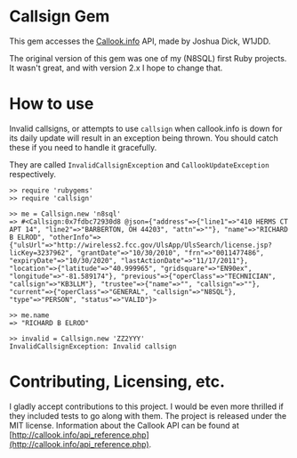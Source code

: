 Callsign Gem
============

This gem accesses the [Callook.info](http://callook.info) API,
made by Joshua Dick, W1JDD.

The original version of this gem was one of my (N8SQL) first Ruby
projects. It wasn't great, and with version 2.x I hope to change that.


How to use
==========

Invalid callsigns, or attempts to use `callsign` when callook.info
is down for its daily update will result in an exception being
thrown. You should catch these if you need to handle it gracefully.

They are called `InvalidCallsignException` and `CallookUpdateException`
respectively.

    >> require 'rubygems'
    >> require 'callsign'

    >> me = Callsign.new 'n8sql'
    => #<Callsign:0x7fdbc72930d8 @json={"address"=>{"line1"=>"410 HERMS CT APT 14", "line2"=>"BARBERTON, OH 44203", "attn"=>""}, "name"=>"RICHARD B ELROD", "otherInfo"=>{"ulsUrl"=>"http://wireless2.fcc.gov/UlsApp/UlsSearch/license.jsp?licKey=3237962", "grantDate"=>"10/30/2010", "frn"=>"0011477486", "expiryDate"=>"10/30/2020", "lastActionDate"=>"11/17/2011"}, "location"=>{"latitude"=>"40.999965", "gridsquare"=>"EN90ex", "longitude"=>"-81.589174"}, "previous"=>{"operClass"=>"TECHNICIAN", "callsign"=>"KB3LLM"}, "trustee"=>{"name"=>"", "callsign"=>""}, "current"=>{"operClass"=>"GENERAL", "callsign"=>"N8SQL"}, "type"=>"PERSON", "status"=>"VALID"}> 

    >> me.name
    => "RICHARD B ELROD" 

    >> invalid = Callsign.new 'ZZ2YYY'
    InvalidCallsignException: Invalid callsign


Contributing, Licensing, etc.
=============================

I gladly accept contributions to this project. I would be even more thrilled
if they included tests to go along with them. The project is released under
the MIT license. Information about the Callook API can be found at
[http://callook.info/api_reference.php](http://callook.info/api_reference.php).
